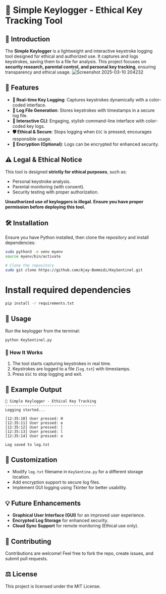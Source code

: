 # 🔑 Simple Keylogger - Ethical Key Tracking Tool

## 🚀 Introduction
The **Simple Keylogger** is a lightweight and interactive keystroke logging tool designed for ethical and authorized use. It captures and logs keystrokes, saving them to a file for analysis. This project focuses on **security research, parental control, and personal key tracking**, ensuring transparency and ethical usage.
![Screenshot 2025-03-10 204232](https://github.com/user-attachments/assets/1c8df97c-4430-4896-834c-86998a0b5c6e)

## 🎯 Features
- **🔵 Real-time Key Logging**: Captures keystrokes dynamically with a color-coded interface.
- **📝 Log File Generation**: Stores keystrokes with timestamps in a secure log file.
- **🎨 Interactive CLI**: Engaging, stylish command-line interface with color-coded key logs.
- **🛡️ Ethical & Secure**: Stops logging when `ESC` is pressed; encourages responsible usage.
- **🔐 Encryption (Optional)**: Logs can be encrypted for enhanced security.

## ⚠️ Legal & Ethical Notice
This tool is designed **strictly for ethical purposes**, such as:
- Personal keystroke analysis.
- Parental monitoring (with consent).
- Security testing with proper authorization.

**Unauthorized use of keyloggers is illegal. Ensure you have proper permission before deploying this tool.**

## 🛠 Installation
Ensure you have Python installed, then clone the repository and install dependencies:
```sh
sudo python3 -m venv myenv
source myenv/bin/activate
```

```sh
# Clone the repository
sudo git clone https://github.com/Ajay-Bommidi/KeySentinel.git
```
# Install required dependencies
```sh
pip install -r requirements.txt
```

## 🚀 Usage
Run the keylogger from the terminal:

```sh
python KeySentinel.py
```

### 📝 How It Works
1. The tool starts capturing keystrokes in real time.
2. Keystrokes are logged to a file (`log.txt`) with timestamps.
3. Press `ESC` to stop logging and exit.

## 📌 Example Output
```
🔑 Simple Keylogger - Ethical Key Tracking
-----------------------------------------
Logging started...

[12:35:10] User pressed: H
[12:35:11] User pressed: e
[12:35:12] User pressed: l
[12:35:13] User pressed: l
[12:35:14] User pressed: o

Log saved to log.txt
```

## 🔧 Customization
- Modify `log.txt` filename in `KeySentine.py` for a different storage location.
- Add encryption support to secure log files.
- Implement GUI logging using Tkinter for better usability.

## 💡 Future Enhancements
- **Graphical User Interface (GUI)** for an improved user experience.
- **Encrypted Log Storage** for enhanced security.
- **Cloud Sync Support** for remote monitoring (Ethical use only).

## 🤝 Contributing
Contributions are welcome! Feel free to fork the repo, create issues, and submit pull requests.

## ⚖️ License
This project is licensed under the MIT License.
